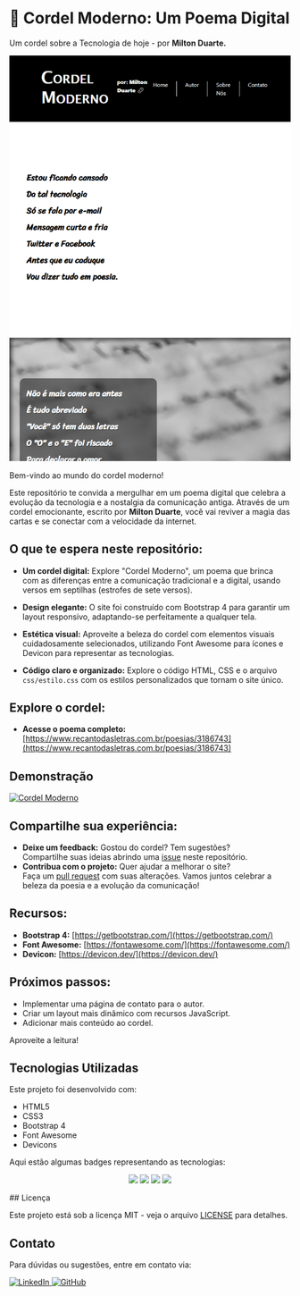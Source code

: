 # 🎤 Cordel Moderno: Um Poema Digital

Um cordel sobre a Tecnologia de hoje - por **Milton Duarte.**

![Cordel Moderno](src/imagens/iPad-Air-5-820x1180.png)

Bem-vindo ao mundo do cordel moderno!

Este repositório te convida a mergulhar em um poema digital que celebra a evolução da tecnologia e a nostalgia da comunicação antiga. Através de um cordel emocionante, escrito por **Milton Duarte**, você vai reviver a magia das cartas e se conectar com a velocidade da internet.

## O que te espera neste repositório:

*   **Um cordel digital:** Explore "Cordel Moderno", um poema que brinca com as diferenças entre a comunicação tradicional e a digital, usando versos em septilhas (estrofes de sete versos).

*   **Design elegante:** O site foi construído com Bootstrap 4 para garantir um layout responsivo, adaptando-se perfeitamente a qualquer tela.

*   **Estética visual:** Aproveite a beleza do cordel com elementos visuais cuidadosamente selecionados, utilizando Font Awesome para ícones e Devicon para representar as tecnologias.

*   **Código claro e organizado:** Explore o código HTML, CSS e o arquivo `css/estilo.css` com os estilos personalizados que tornam o site único.

## Explore o cordel:

*   **Acesse o poema completo:** [https://www.recantodasletras.com.br/poesias/3186743](https://www.recantodasletras.com.br/poesias/3186743)

## Demonstração

<a href="https://domisnnet.github.io/cordel-moderno/" target="_blank" rel="noopener noreferrer">
  <img src="src/imagens/botão.webp" width="35px" height="35px" alt="Cordel Moderno">
</a>

## Compartilhe sua experiência:

*   **Deixe um feedback:** Gostou do cordel? Tem sugestões?  
    Compartilhe suas ideias abrindo uma [issue](https://github.com/Domisnnet/cordel-moderno/issues) neste repositório.
*   **Contribua com o projeto:** Quer ajudar a melhorar o site?  
    Faça um [pull request](https://github.com/Domisnnet/cordel-moderno/pulls) com suas alterações. Vamos juntos celebrar a beleza da poesia e a evolução da comunicação!

## Recursos:

*   **Bootstrap 4:** [https://getbootstrap.com/](https://getbootstrap.com/)
*   **Font Awesome:** [https://fontawesome.com/](https://fontawesome.com/)
*   **Devicon:** [https://devicon.dev/](https://devicon.dev/)

## Próximos passos:

*   Implementar uma página de contato para o autor.
*   Criar um layout mais dinâmico com recursos JavaScript.
*   Adicionar mais conteúdo ao cordel.

Aproveite a leitura!

## Tecnologias Utilizadas

Este projeto foi desenvolvido com:

- HTML5
- CSS3
- Bootstrap 4
- Font Awesome
- Devicons

Aqui estão algumas badges representando as tecnologias:

<p align="center">
    <img src="https://img.shields.io/badge/HTML5-E34F26?style=flat-square&logo=html5&logoColor=white">
    <img src="https://img.shields.io/badge/CSS3-1572B6?style=flat-square&logo=css3&logoColor=white">
    <img src="https://img.shields.io/badge/Bootstrap-563D7C?style=flat-square&logo=bootstrap&logoColor=white">
    <img src="https://img.shields.io/badge/Font%20Awesome-228AE6?style=flat-square&logo=font-awesome&logoColor=white">
</p>
## Licença

Este projeto está sob a licença MIT - veja o arquivo [LICENSE](LICENSE) para detalhes.

## Contato

Para dúvidas ou sugestões, entre em contato via:

<a href="https://www.linkedin.com/in/dominique-marcelino-gon%C3%A7alves-09b871331/">
  <img src="https://img.shields.io/badge/LinkedIn-blue?style=flat-square&logo=linkedin&logoColor=white" alt="LinkedIn" width="200">
</a>
<a href="https://github.com/Domisnnet">
  <img src="https://img.shields.io/badge/GitHub-black?style=flat-square&logo=github&logoColor=white" alt="GitHub" width="200">
</a>
